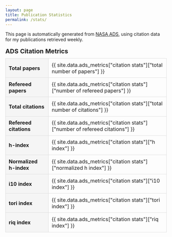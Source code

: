 ```yaml
---
layout: page
title: Publication Statistics
permalink: /stats/
---
```


This page is automatically generated from [NASA ADS](https://ui.adsabs.harvard.edu), using citation data for my publications retrieved weekly.

<style>
  .stats-table {
    border-collapse: collapse;
    width: 100%;
    max-width: 600px;
    margin-top: 1em;
  }
  .stats-table th,
  .stats-table td {
    border: 1px solid #ddd;
    padding: 0.6em;
    text-align: left;
  }
  .stats-table th {
    background-color: #f5f5f5;
    font-weight: bold;
  }
  .stats-table caption {
    caption-side: top;
    font-size: 1.2em;
    font-weight: bold;
    margin-bottom: 0.5em;
    text-align: left;
  }
</style>

<table class="stats-table">
  <caption>ADS Citation Metrics</caption>
  <tbody>
    <tr><th>Total papers</th><td>{{ site.data.ads_metrics["citation stats"]["total number of papers"] }}</td></tr>
    <tr><th>Refereed papers</th><td>{{ site.data.ads_metrics["citation stats"]["number of refereed papers"] }}</td></tr>
    <tr><th>Total citations</th><td>{{ site.data.ads_metrics["citation stats"]["total number of citations"] }}</td></tr>
    <tr><th>Refereed citations</th><td>{{ site.data.ads_metrics["citation stats"]["number of refereed citations"] }}</td></tr>
    <tr><th>h-index</th><td>{{ site.data.ads_metrics["citation stats"]["h index"] }}</td></tr>
    <tr><th>Normalized h-index</th><td>{{ site.data.ads_metrics["citation stats"]["normalized h index"] }}</td></tr>
    <tr><th>i10 index</th><td>{{ site.data.ads_metrics["citation stats"]["i10 index"] }}</td></tr>
    <tr><th>tori index</th><td>{{ site.data.ads_metrics["citation stats"]["tori index"] }}</td></tr>
    <tr><th>riq index</th><td>{{ site.data.ads_metrics["citation stats"]["riq index"] }}</td></tr>
  </tbody>
</table>
